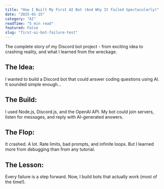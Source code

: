 ```yaml
---
title: "How I Built My First AI Bot (And Why It Failed Spectacularly)"
date: "2025-01-15"
category: "AI"
readTime: "5 min read"
featured: False
slug: "first-ai-bot-failure-test"
---
```


The complete story of my Discord bot project - from exciting idea to crashing reality, and what I learned from the wreckage.

## **The Idea:**

I wanted to build a Discord bot that could answer coding questions using AI. It sounded simple enough...

## **The Build:**

I used Node.js, Discord.js, and the OpenAI API. My bot could join servers, listen for messages, and reply with AI-generated answers.

## **The Flop:**

It crashed. A lot. Rate limits, bad prompts, and infinite loops. But I learned more from debugging than from any tutorial.

## **The Lesson:**

Every failure is a step forward. Now, I build bots that actually work (most of the time!).
